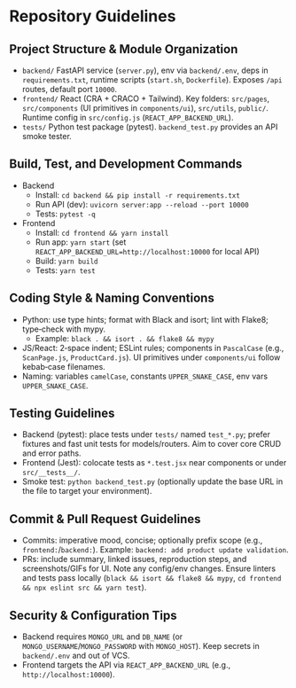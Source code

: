 # Repository Guidelines

## Project Structure & Module Organization
- `backend/` FastAPI service (`server.py`), env via `backend/.env`, deps in `requirements.txt`, runtime scripts (`start.sh`, `Dockerfile`). Exposes `/api` routes, default port `10000`.
- `frontend/` React (CRA + CRACO + Tailwind). Key folders: `src/pages`, `src/components` (UI primitives in `components/ui`), `src/utils`, `public/`. Runtime config in `src/config.js` (`REACT_APP_BACKEND_URL`).
- `tests/` Python test package (pytest). `backend_test.py` provides an API smoke tester.

## Build, Test, and Development Commands
- Backend
  - Install: `cd backend && pip install -r requirements.txt`
  - Run API (dev): `uvicorn server:app --reload --port 10000`
  - Tests: `pytest -q`
- Frontend
  - Install: `cd frontend && yarn install`
  - Run app: `yarn start` (set `REACT_APP_BACKEND_URL=http://localhost:10000` for local API)
  - Build: `yarn build`
  - Tests: `yarn test`

## Coding Style & Naming Conventions
- Python: use type hints; format with Black and isort; lint with Flake8; type‑check with mypy.
  - Example: `black . && isort . && flake8 && mypy`
- JS/React: 2‑space indent; ESLint rules; components in `PascalCase` (e.g., `ScanPage.js`, `ProductCard.js`). UI primitives under `components/ui` follow kebab‑case filenames.
- Naming: variables `camelCase`, constants `UPPER_SNAKE_CASE`, env vars `UPPER_SNAKE_CASE`.

## Testing Guidelines
- Backend (pytest): place tests under `tests/` named `test_*.py`; prefer fixtures and fast unit tests for models/routers. Aim to cover core CRUD and error paths.
- Frontend (Jest): colocate tests as `*.test.jsx` near components or under `src/__tests__/`.
- Smoke test: `python backend_test.py` (optionally update the base URL in the file to target your environment).

## Commit & Pull Request Guidelines
- Commits: imperative mood, concise; optionally prefix scope (e.g., `frontend:`/`backend:`). Example: `backend: add product update validation`.
- PRs: include summary, linked issues, reproduction steps, and screenshots/GIFs for UI. Note any config/env changes. Ensure linters and tests pass locally (`black && isort && flake8 && mypy`, `cd frontend && npx eslint src && yarn test`).

## Security & Configuration Tips
- Backend requires `MONGO_URL` and `DB_NAME` (or `MONGO_USERNAME`/`MONGO_PASSWORD` with `MONGO_HOST`). Keep secrets in `backend/.env` and out of VCS.
- Frontend targets the API via `REACT_APP_BACKEND_URL` (e.g., `http://localhost:10000`).

